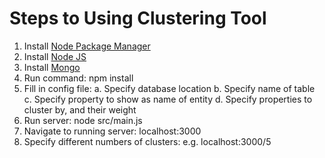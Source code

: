 # Steps to Using Clustering Tool
1. Install [Node Package Manager](https://www.npmjs.org/)
2. Install [Node JS](http://www.nodejs.org/)
3. Install [Mongo](http://www.mongodb.org/)
4. Run command: npm install
5. Fill in config file:
    a. Specify database location
    b. Specify name of table
    c. Specify property to show as name of entity
    d. Specify properties to cluster by, and their weight
6. Run server: node src/main.js
7. Navigate to running server: localhost:3000
8. Specify different numbers of clusters: e.g. localhost:3000/5
